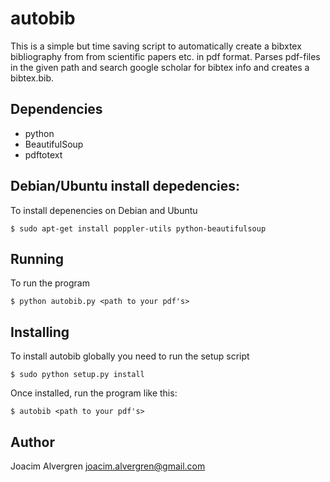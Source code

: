 autobib
=========

This is a simple but time saving script to automatically create a 
bibxtex bibliography from from scientific papers etc. in pdf 
format. Parses pdf-files in the given path and search google 
scholar for bibtex info and creates a bibtex.bib. 

Dependencies
------------
-    python
-    BeautifulSoup
-    pdftotext 

Debian/Ubuntu install depedencies:
----------------------------------
To install depenencies on Debian and Ubuntu

    $ sudo apt-get install poppler-utils python-beautifulsoup

Running
-------
To run the program

    $ python autobib.py <path to your pdf's>

Installing
----------
To install autobib globally you need to run the setup script

    $ sudo python setup.py install

Once installed, run the program like this:

    $ autobib <path to your pdf's>

Author
------
Joacim Alvergren <joacim.alvergren@gmail.com>

